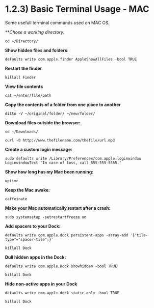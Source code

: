 # 1.2.3) Basic Terminal Usage - MAC

Some usefull terminal commands used on MAC OS.

***Chose a working directory:*
```
cd ~/Directory/
```

**Show hidden files and folders:**
```
defaults write com.apple.finder AppleShowAllFiles -bool TRUE
```

**Restart the finder**
```
killall Finder
```

**View file contents**
```
cat ~/enter/file/path
```

**Copy the contents of a folder from one place to another**
```
ditto -V ~/original/folder/ ~/new/folder/
```

**Download files outside the browser:**
```
cd ~/Downloads/

curl -O http://www.thefilename.com/thefile/url.mp3
```

**Create a custom login message:**
```
sudo defaults write /Library/Preferences/com.apple.loginwindow LoginwindowText "In case of loss, call 555-555-5555."
```

**Show how long has my Mac been running:**
```
uptime
```

**Keep the Mac awake:**
```
caffeinate
```

**Make your Mac automatically restart after a crash:**
```
sudo systemsetup -setrestartfreeze on
```

**Add spacers to your Dock:**
```
defaults write com.apple.dock persistent-apps -array-add '{"tile-type"="spacer-tile";}'

killall Dock
```

**Dull hidden apps in the Dock:**
```
defaults write com.apple.Dock showhidden -bool TRUE

killall Dock
```

**Hide non-active apps in your Dock**
```
defaults write com.apple.dock static-only -bool TRUE

killall Dock
```